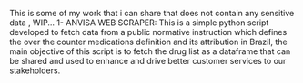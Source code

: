 This is some of my work that i can share that does not contain any sensitive data ,
WIP...
1- ANVISA WEB SCRAPER:
This is a simple python script developed to fetch data from a public normative instruction which defines the over the counter medications definition and its attribution in Brazil, the main objective of this script is to fetch the drug list as a dataframe that can be shared and used to enhance and drive better customer services to our stakeholders.

